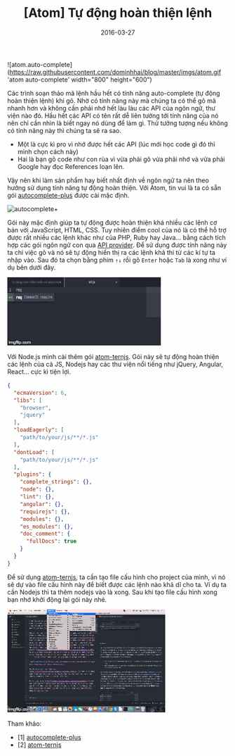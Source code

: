 ﻿---
title: "[Atom] Tự động hoàn thiện lệnh"
slug: atom-auto-complele
date: 2016-03-27
categories:
- Lập Trình
- Editor
tags:
- Editor
- Atom
keywords:
- Editor
- Atom
- Markdown Preview
autoThumbnailImage: true
thumbnailImagePosition: left
thumbnailImage: //res.cloudinary.com/dominhhai/image/upload/editor/atom.png
metaAlignment: center
---
![atom.auto-complete](https://raw.githubusercontent.com/dominhhai/blog/master/imgs/atom.gif 'atom auto-complete' width="800" height="600")

Các trình soạn thảo mã lệnh hầu hết có tính năng auto-complete (tự động hoàn thiện lệnh) khi gõ. Nhờ có tính năng này mà chúng ta có thể gõ mã nhanh hơn và không cần phải nhớ hết làu làu các API của ngôn ngữ, thư viện nào đó. Hầu hết các API có tên rất dễ liên tưởng tới tính năng của nó nên chỉ cần nhìn là biết ngay nó dùng để làm gì. Thử tưởng tượng nếu không có tính năng này thì chúng ta sẽ ra sao.

* Một là cực kì pro vì nhớ được hết các API (lúc mới học code gì đó thì mình chọn cách này)
* Hai là bạn gõ code như con rùa vì vừa phải gõ vừa phải nhớ và vừa phải Google hay đọc References loạn lên.

Vậy nên khi làm sản phẩm hay biết nhất định về ngôn ngữ ta nên theo hướng sử dụng tính năng tự động hoàn thiện. Với Atom, tin vui là ta có sẵn gói [autocomplete-plus](https://atom.io/packages/autocomplete-plus) được cài mặc định.

![autocomplete+](https://cloud.githubusercontent.com/assets/744740/7656861/9fb8bcc4-faea-11e4-9814-9dca218ded93.png)

Gói này mặc định giúp ta tự động được hoàn thiện khá nhiều các lệnh cơ bản với JavaScript, HTML, CSS. Tuy nhiên điểm cool của nó là có thể hỗ trợ được rất nhiều các lệnh khác như của PHP, Ruby hay Java... bằng cách tích hợp các gói ngôn ngữ con qua [API provider](https://github.com/atom/autocomplete-plus/wiki/Provider-API). Để sử dụng được tính năng này ta chỉ việc gõ và nó sẽ tự động hiển thị ra các lệnh khả thi từ các kí tự ta nhập vào. Sau đó ta chọn bằng phím `↑↓` rồi gõ `Enter` hoặc `Tab` là xong như ví dụ bên dưới đây.

![autocomplete-plus](https://raw.githubusercontent.com/dominhhai/blog/master/imgs/acp.gif 'autocomplete-plus')

Với Node.js mình cài thêm gói [atom-ternjs](https://atom.io/packages/atom-ternjs). Gói này sẽ tự động hoàn thiện các lệnh của cả JS, Nodejs hay các thư viện nổi tiếng như jQuery, Angular, React... cực kì tiện lợi.

```json
{
  "ecmaVersion": 6,
  "libs": [
    "browser",
    "jquery"
  ],
  "loadEagerly": [
    "path/to/your/js/**/*.js"
  ],
  "dontLoad": [
    "path/to/your/js/**/*.js"
  ],
  "plugins": {
    "complete_strings": {},
    "node": {},
    "lint": {},
    "angular": {},
    "requirejs": {},
    "modules": {},
    "es_modules": {},
    "doc_comment": {
      "fullDocs": true
    }
  }
}
```

Để sử dụng [atom-ternjs](https://atom.io/packages/atom-ternjs), ta cần tạo file cấu hình cho project của mình, vì nó sẽ dự vào file cấu hình này để biết được các lệnh nào khả dĩ cho ta. Ví dụ ta cần Nodejs thì ta thêm nodejs vào là xong. Sau khi tạo file cấu hình xong bạn nhớ khởi động lại gói này nhé.

![autocomplete-plus](https://raw.githubusercontent.com/dominhhai/blog/master/imgs/atom-ternjs.gif 'atom-ternjs')

Tham khảo:

* [1] [autocomplete-plus](https://atom.io/packages/autocomplete-plus)
* [2] [atom-ternjs](https://atom.io/packages/atom-ternjs)
